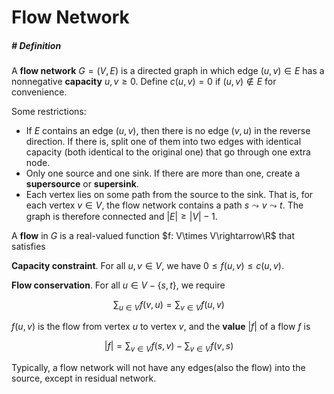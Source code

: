 # Flow Network

##### # Definition

A **flow network** $G = (V, E)$ is a directed graph in which edge $(u, v)\in E$ has a nonnegative **capacity** $u, v \ge 0$. Define $c(u, v) = 0$ if $(u, v)\notin E$ for convenience.

Some restrictions:

- If $E$ contains an edge $(u, v)$, then there is no edge $(v, u)$ in the reverse direction. If there is, split one of them into two edges with identical capacity (both identical to the original one) that go through one extra node.
- Only one source and one sink. If there are more than one, create a **supersource** or **supersink**.
- Each vertex lies on some path from the source to the sink. That is, for each vertex $v\in V$, the flow network contains a path $s\leadsto v \leadsto t$. The graph is therefore connected and $|E|\ge|V| - 1$.

A **flow** in $G$ is a real-valued function $f: V\times V\rightarrow\R$ that satisfies

**Capacity constraint**. For all $u, v\in V$, we have $0\le f(u, v)\le c(u, v)$.

**Flow conservation**. For all $u\in V - \{s, t\}$, we require

$$
\sum_{u\in V}f(v, u) = \sum_{v\in V}f(u, v)
$$

$f(u, v)$ is the flow from vertex $u$ to vertex $v$, and the **value** $|f|$ of a flow $f$ is

$$
|f| = \sum_{v\in V}f(s, v) - \sum_{v\in V}f(v, s)
$$

Typically, a flow network will not have any edges(also the flow) into the source, except in residual network.
